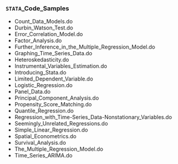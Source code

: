 ### `STATA`_Code_Samples

- Count_Data_Models.do
- Durbin_Watson_Test.do
- Error_Correlation_Model.do
- Factor_Analysis.do
- Further_Inference_in_the_Multiple_Regression_Model.do
- Graphing_Time_Series_Data.do
- Heteroskedasticity.do
- Instrumental_Variables_Estimation.do
- Introducing_Stata.do
- Limited_Dependent_Variable.do
- Logistic_Regression.do
- Panel_Data.do
- Principal_Component_Analysis.do
- Propensity_Score_Matching.do
- Quantile_Regression.do
- Regression_with_Time-Series_Data-Nonstationary_Variables.do
- Seemingly_Unrelated_Regressions.do
- Simple_Linear_Regression.do
- Spatial_Econometrics.do
- Survival_Analysis.do
- The_Multiple_Regression_Model.do
- Time_Series_ARIMA.do
